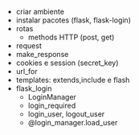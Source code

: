
- criar ambiente
- instalar pacotes (flask, flask-login)
- rotas
  - methods HTTP (post, get)
- request
- make_response
- cookies e session (secret_key)
- url_for
- templates: extends,include e flash
- flask_login
  - LoginManager
  - login_required
  - login_user, logout_user
  - @login_manager.load_user
